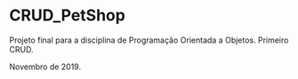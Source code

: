 # CRUD_PetShop
Projeto final para a disciplina de Programação Orientada a Objetos. Primeiro CRUD. 

Novembro de 2019.
